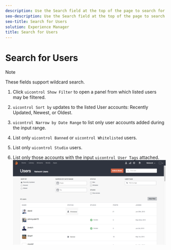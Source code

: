 ```yaml
---
description: Use the Search field at the top of the page to search for site visitors by Display Name, User ID, email address, or the date they joined your Livefyre network.
seo-description: Use the Search field at the top of the page to search for site visitors by Display Name, User ID, email address, or the date they joined your Livefyre network.
seo-title: Search for Users
solution: Experience Manager
title: Search for Users
---
```


# Search for Users

>[!NOTE]
>
>These fields support wildcard search.
>1. Click `uicontrol Show Filter` to open a panel from which listed users may be filtered.
>   
>1. `uicontrol Sort by` updates to the listed User accounts: Recently Updated, Newest, or Oldest.
>   
>1. `uicontrol Narrow by Date Range` to list only user accounts added during the input range.
>   
>1. List only `uicontrol Banned` or `uicontrol Whitelisted` users.
>   
>1. List only `uicontrol Studio` users.
>   
>1. List only those accounts with the input `uicontrol User Tags` attached.![](images/UsersFilter-1024x568.png)
>   
>   

